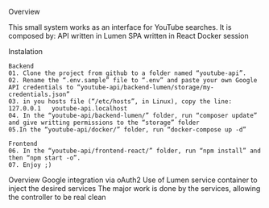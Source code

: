 Overview

This small system works as an interface for YouTube searches. It is composed by:
    API written in Lumen
    SPA written in React
    Docker session


Instalation

    Backend
    01. Clone the project from github to a folder named “youtube-api”.
    02. Rename the “.env.sample” file to “.env” and paste your own Google API credentials to “youtube-api/backend-lumen/storage/my-credentials.json”
    03. in you hosts file (“/etc/hosts”, in Linux), copy the line:	
    127.0.0.1	youtube-api.localhost
    04. In the “youtube-api/backend-lumen/” folder, run “composer update” and give writting permissions to the “storage” folder
    05.In the “youtube-api/docker/” folder, run “docker-compose up -d”
    
    Frontend
    06. In the “youtube-api/frontend-react/” folder, run “npm install” and then “npm start -o”.
    07. Enjoy ;)

Overview
	Google integration via oAuth2
	Use of Lumen service container to inject the desired services
	The major work is done by the services, allowing the controller to be real clean

